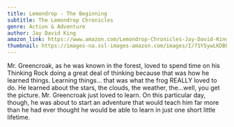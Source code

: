 ```yaml
---
title: Lemondrop - The Beginning
subtitle: The Lemondrop Chronicles
genre: Action & Adventure
author: Jay David King
amazon_link: https://www.amazon.com/Lemondrop-Chronicles-Jay-David-King/dp/1648951848/ref=sr_1_1?crid=42NYVBLN2TY6&keywords=9781648951848&qid=1643550983&sprefix=9781648951848%2Caps%2C598&sr=8-1
thumbnail: https://images-na.ssl-images-amazon.com/images/I/71Y5ywLKDBL.jpg
---
```

Mr. Greencroak, as he was known in the forest, loved to spend time on his Thinking Rock doing a great deal of thinking because that was how he learned things. Learning things... that was what the frog REALLY loved to do. He learned about the stars, the clouds, the weather, the...well, you get the picture. Mr. Greencroak just loved to learn. On this particular day, though, he was about to start an adventure that would teach him far more than he had ever thought he would be able to learn in just one short little lifetime.